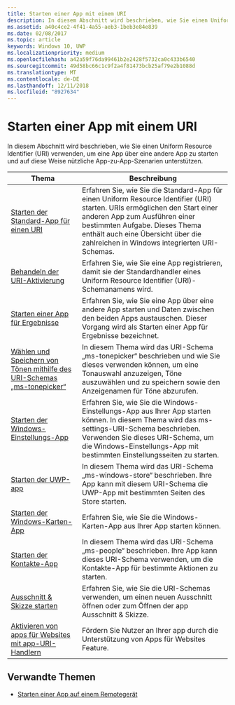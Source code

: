 ```yaml
---
title: Starten einer App mit einem URI
description: In diesem Abschnitt wird beschrieben, wie Sie einen Uniform Resource Identifier (URI) verwenden, um eine App über eine andere App zu starten.
ms.assetid: a40c4ce2-4f41-4a55-aeb3-1beb3e84e839
ms.date: 02/08/2017
ms.topic: article
keywords: Windows 10, UWP
ms.localizationpriority: medium
ms.openlocfilehash: a42a59f76da99461b2e2428f5732ca0c433b6540
ms.sourcegitcommit: 49d58bc66c1c9f2a4f81473bcb25af79e2b1088d
ms.translationtype: MT
ms.contentlocale: de-DE
ms.lasthandoff: 12/11/2018
ms.locfileid: "8927634"
---
```

# <a name="launch-an-app-with-a-uri"></a>Starten einer App mit einem URI

In diesem Abschnitt wird beschrieben, wie Sie einen Uniform Resource Identifier (URI) verwenden, um eine App über eine andere App zu starten und auf diese Weise nützliche App-zu-App-Szenarien unterstützen.

| Thema | Beschreibung |
|-------|-------------|
| [Starten der Standard-App für einen URI](launch-default-app.md) | Erfahren Sie, wie Sie die Standard-App für einen Uniform Resource Identifier (URI) starten. URIs ermöglichen den Start einer anderen App zum Ausführen einer bestimmten Aufgabe. Dieses Thema enthält auch eine Übersicht über die zahlreichen in Windows integrierten URI-Schemas. |
| [Behandeln der URI-Aktivierung](handle-uri-activation.md) | Erfahren Sie, wie Sie eine App registrieren, damit sie der Standardhandler eines Uniform Resource Identifier (URI)-Schemanamens wird. |
| [Starten einer App für Ergebnisse](how-to-launch-an-app-for-results.md) | Erfahren Sie, wie Sie eine App über eine andere App starten und Daten zwischen den beiden Apps austauschen. Dieser Vorgang wird als Starten einer App für Ergebnisse bezeichnet. |
| [Wählen und Speichern von Tönen mithilfe des URI-Schemas „ms-tonepicker“](launch-ringtone-picker.md) | In diesem Thema wird das URI-Schema „ms-tonepicker“ beschrieben und wie Sie dieses verwenden können, um eine Tonauswahl anzuzeigen, Töne auszuwählen und zu speichern sowie den Anzeigenamen für Töne abzurufen. |
| [Starten der Windows-Einstellungs-App](launch-settings-app.md) | Erfahren Sie, wie Sie die Windows-Einstellungs-App aus Ihrer App starten können. In diesem Thema wird das ms-settings-URI-Schema beschrieben. Verwenden Sie dieses URI-Schema, um die Windows-Einstellungs-App mit bestimmten Einstellungsseiten zu starten. |
| [Starten der UWP-app](launch-store-app.md) | In diesem Thema wird das URI-Schema „ms-windows-store“ beschrieben. Ihre App kann mit diesem URI-Schema die UWP-App mit bestimmten Seiten des Store starten. |
| [Starten der Windows-Karten-App](launch-maps-app.md) | Erfahren Sie, wie Sie die Windows-Karten-App aus Ihrer App starten können. |
| [Starten der Kontakte-App](launch-people-apps.md) | In diesem Thema wird das URI-Schema „ms-people“ beschrieben. Ihre App kann dieses URI-Schema verwenden, um die Kontakte-App für bestimmte Aktionen zu starten. |
| [Ausschnitt & Skizze starten](launch-screen-snipping.md) | Erfahren Sie, wie Sie die URI-Schemas verwenden, um einen neuen Ausschnitt öffnen oder zum Öffnen der app Ausschnitt & Skizze. |
| [Aktivieren von apps für Websites mit app-URI-Handlern](web-to-app-linking.md) | Fördern Sie Nutzer an Ihrer app durch die Unterstützung von Apps für Websites Feature. |

## <a name="related-topics"></a>Verwandte Themen
* [Starten einer App auf einem Remotegerät](launch-a-remote-app.md)